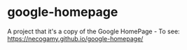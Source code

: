 # google-homepage
A project that it's a copy of the Google  HomePage - To see: https://necogamy.github.io/google-homepage/
